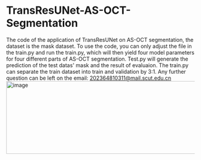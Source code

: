 # TransResUNet-AS-OCT-Segmentation
The code of the application of TransResUNet on AS-OCT segmentation, the dataset is the mask dataset.
To use the code, you can only adjust the file in the train.py and run the train.py, which will then yield four model parameters for four different parts of AS-OCT segmentation. Test.py will generate the prediction of the test datas' mask and the result of evaluaion. The train.py can separate the train dataset into train and validation by 3:1. Any further question can be left on the email: 202364810311@mail.scut.edu.cn
<img width="871" height="194" alt="image" src="https://github.com/user-attachments/assets/b7cfc844-12db-4c22-8a6d-65d3c47f98d5" />
